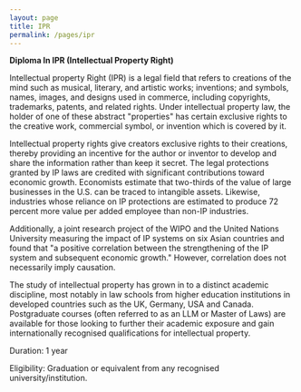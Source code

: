 ```yaml
---
layout: page
title: IPR
permalink: /pages/ipr
---
```


**Diploma In IPR (Intellectual Property Right)**

Intellectual property Right (IPR) is a legal field that refers to creations of the mind such as musical, literary, and artistic works; inventions; and symbols, names, images, and designs used in commerce, including  copyrights, trademarks, patents, and related rights. Under intellectual property law, the holder of one of these abstract "properties" has certain exclusive rights to the creative work, commercial symbol, or invention which is covered by it.

Intellectual property rights give creators exclusive rights to their creations, thereby providing an incentive for the author or inventor to develop and share the information rather than keep it secret. The legal protections granted by IP laws are credited with significant contributions toward economic growth. Economists estimate that two-thirds of the value of large businesses in the U.S. can be traced to intangible assets. 
Likewise, industries whose reliance on IP protections are estimated to produce 72 percent more value per added employee than non-IP industries.

Additionally, a joint research project of the WIPO and the United Nations University measuring the impact of IP systems on six Asian countries and found that "a positive correlation between the strengthening of the IP system and subsequent economic growth." However, correlation does not necessarily imply causation.

The study of intellectual property has grown in to a distinct academic discipline, most notably in law schools from higher education institutions in developed countries such as the UK, Germany, USA and Canada. Postgraduate courses (often referred to as an LLM or Master of Laws) are available for those looking to further their academic exposure and gain internationally recognised qualifications for intellectual property.

Duration: 1 year

Eligibility: Graduation or equivalent from any recognised
university/institution.
